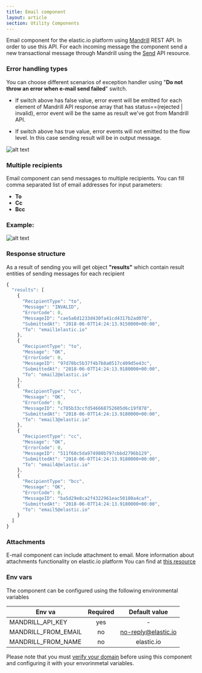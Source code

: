 ```yaml
---
title: Email component
layout: article
section: Utility Components
---
```


Email component for the elastic.io platform using [Mandrill](http://mandrillapp.com/) REST API. In order to use this API. For each incoming message the component send a new transactional message through Mandrill using the [Send](https://mandrillapp.com/api/docs/messages.JSON.html#method=send) API resource.
### Error handling types

You can choose different scenarios of exception handler using "**Do not throw an error when e-mail send failed**" switch.

 * If switch above has false value, error event will be emitted for each element of Mandrill API response array that has status==(rejected | invalid), error event will be the same as result we've got from Mandrill API.

 * If switch above has true value, error events will not emitted to the flow level. In this case sending result will be in output message.

![alt text](./doc/2.png "Exception handling type")


### Multiple recipients
Email component can send messages to multiple recipients.
You can fill comma separated list of email addresses for input parameters:
* **To**
* **Cc**
* **Bcc**

### Example:

![alt text](./doc/1.png "Example of multiple recipients feature")


### Response structure
As a result of sending you will get object **"results"** which contain result entities of sending messages for each recipient

``` js
{
  "results": [
    {
      "RecipientType": "to",
      "Message": "INVALID",
      "ErrorCode": 0,
      "MessageID": "cae5a6d1233d430fa41cd4317b2ad070",
      "SubmittedAt": "2018-06-07T14:24:13.9150000+00:00",
      "To": "email1elastic.io"
    },
    {
      "RecipientType": "to",
      "Message": "OK",
      "ErrorCode": 0,
      "MessageID": "97d78bc5b37f4b7b8a0517c409d5e43c",
      "SubmittedAt": "2018-06-07T14:24:13.9180000+00:00",
      "To": "email2@elastic.io"
    },
    {
      "RecipientType": "cc",
      "Message": "OK",
      "ErrorCode": 0,
      "MessageID": "c785b33ccfd546668752605d6c19f878",
      "SubmittedAt": "2018-06-07T14:24:13.9180000+00:00",
      "To": "email3@elastic.io"
    },
    {
      "RecipientType": "cc",
      "Message": "OK",
      "ErrorCode": 0,
      "MessageID": "511f60c5da974980b797cbbd2796b129",
      "SubmittedAt": "2018-06-07T14:24:13.9180000+00:00",
      "To": "email4@elastic.io"
    },
    {
      "RecipientType": "bcc",
      "Message": "OK",
      "ErrorCode": 0,
      "MessageID": "ba5d29e8ca2f4322961eac50180a4caf",
      "SubmittedAt": "2018-06-07T14:24:13.9180000+00:00",
      "To": "email5@elastic.io"
    }
  ]
}
```

### Attachments
E-mail component can include attachment to email. More information about attachments functionality on elastic.io platform You can find at [this resource](https://support.elastic.io/support/solutions/articles/14000057806-working-with-binary-data-attachments-)

### Env vars
The component can be configured using the following environmental variables

| Env va        | Required        | Default value  |
| ------------- |:-------------:| :-----:|
| MANDRILL_API_KEY      | yes | - |
| MANDRILL_FROM_EMAIL      | no      | no-reply@elastic.io |
| MANDRILL_FROM_NAME | no      |    elastic.io |


Please note that you must [verify your domain](https://mandrill.zendesk.com/hc/en-us/articles/205582247) before using this component and configuring it with your envorinmetal variables.
